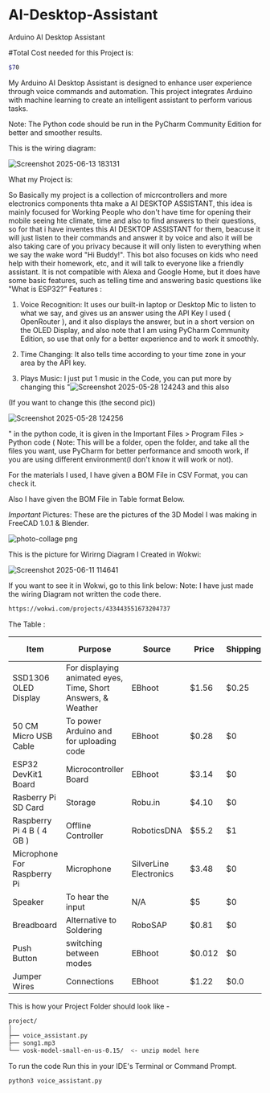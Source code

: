 # AI-Desktop-Assistant
Arduino AI Desktop Assistant

#Total Cost needed for this Project is:
```bash
$70
```

My Arduino AI Desktop Assistant is designed to enhance  user experience through voice commands and automation. This project integrates Arduino with machine learning to create an intelligent assistant to perform various tasks.

Note: The Python code should be run in the PyCharm Community Edition for better and smoother results.


This is the wiring diagram:


![Screenshot 2025-06-13 183131](https://github.com/user-attachments/assets/653e2512-7e18-4c01-b85e-ac92f8ca9f62)



What my Project is:

So Basically my project is a collection of micrcontrollers and more electronics components thta make a AI DESKTOP ASSISTANT, this idea is mainly focused for Working People who don't have time for opening their mobile seeing hte climate, time and also to find answers to their questions, so for that i have inventes this AI DESKTOP ASSISTANT for them, beacuse it will just listen to their commands and answer it by voice and also it will be also taking care of you privacy because it will only listen to everything when we say the wake word "Hi Buddy!". This bot also focuses on kids who need help with their homework, etc, and it will talk to everyone like a friendly assistant. It is not compatible with Alexa and Google Home, but it does have some basic features, such as telling time and answering basic questions like "What is ESP32?"
Features :

1. Voice Recognition: It uses our built-in laptop or Desktop Mic to listen to what we say, and gives us an answer using the API Key I used ( OpenRouter ),  and it also displays the answer, but in a short version
on the OLED Display, and also  note that I am using PyCharm Community Edition, so use that only for a better experience and to work it smoothly.

2. Time Changing: It also tells time according to your time zone in your area by the API key.
3. Plays Music: I just put 1 music in the Code, you can put more by changing this "![Screenshot 2025-05-28 124243](https://github.com/user-attachments/assets/844e735f-96ab-49e1-b308-fabf7dba2476) and this also

(If you want to change this (the second pic))

![Screenshot 2025-05-28 124256](https://github.com/user-attachments/assets/c1dc43ce-7dea-4e5a-ae08-e7d6df614b02)

 " in the python code, it is given in the Important Files > Program Files > Python code ( Note: This will be a folder, open the folder, and take all the files you want, use PyCharm for better performance and smooth work, if you are using different environment(I don't know it will work or not).

For the materials I used, I have given a BOM File in CSV Format, you can check it.

Also I have given the BOM File in Table format Below.


*Important*
Pictures:
These are the pictures of the 3D Model I was making in FreeCAD 1.0.1 & Blender.

![photo-collage png](https://github.com/user-attachments/assets/c36c5b24-277b-4fdd-8ff3-3f915d87a6b8)



This is the picture for Wirirng Diagram I Created in Wokwi:

![Screenshot 2025-06-11 114641](https://github.com/user-attachments/assets/42f1a500-7593-459d-8736-54705fc85e00)

If you want to see it in Wokwi, go to this link below:
Note: I have just made the wiring Diagram not written the code there.

```bash
https://wokwi.com/projects/433443551673204737
```



The Table :

|     Item      |                                                        Purpose                                                               |     Source    |     Price     |    Shipping    | Total Price
| ------------- | ---------------------------------------------------------------------------------------------------------------------------- | ------------- | ------------- | -------------- | --------------------- |
|SSD1306 OLED Display           |For displaying animated eyes, Time, Short Answers, & Weather                                                                                    |EBhoot     |$1.56           |      $0.25       |  $1.78                     |
|50 CM Micro USB Cable |To power Arduino and for uploading code                                                             |EBhoot         |$0.28          |      $0       |       $0.28              |
|ESP32 DevKit1 Board    | Microcontroller Board                                  |EBhoot        | $3.14 |   $0    |      $3.14       |
|Rasberry Pi SD Card    | Storage                                 |Robu.in       | $4.10 |   $0    |      $4.10        |   
|Raspberry Pi 4  B ( 4 GB )  | Offline Controller                                |RoboticsDNA        | $55.2 |   $1    |      $56.2         | 
|Microphone For Raspberry Pi  | Microphone                                 |SilverLine Electronics        | $3.48 |   $0    |      $3.48         |
|Speaker  | To hear the input                                 |N/A        | $5 |   $0    |      $5         |
|Breadboard  | Alternative to Soldering                                 |RoboSAP        | $0.81 |   $0    |      $0.81         |
|Push Button  | switching between modes                                 |EBhoot        | $0.012 |   $0    |      $0.012         |
|Jumper Wires  | Connections                                 |EBhoot        | $1.22 |   $0.0    |      $1.22         |



This is how your Project Folder should look like -
```bash
project/
│
├── voice_assistant.py
├── song1.mp3
└── vosk-model-small-en-us-0.15/  <- unzip model here
```


To run the code Run this in your IDE's Terminal or Command Prompt.

```bash
python3 voice_assistant.py
```
